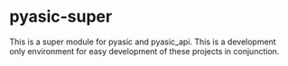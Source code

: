 # pyasic-super

This is a super module for pyasic and pyasic_api.  This is a development only environment for easy development of these projects in conjunction.
